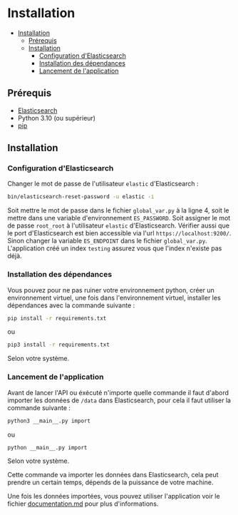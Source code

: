 # Installation

- [Installation](#installation)
  - [Prérequis](#prérequis)
  - [Installation](#installation-1)
    - [Configuration d'Elasticsearch](#configuration-delasticsearch)
    - [Installation des dépendances](#installation-des-dépendances)
    - [Lancement de l'application](#lancement-de-lapplication)

## Prérequis

- [Elasticsearch](https://www.elastic.co/fr/downloads/elasticsearch)
- Python 3.10 (ou supérieur)
- [pip](https://pip.pypa.io/en/stable/installation/)

## Installation

### Configuration d'Elasticsearch

Changer le mot de passe de l'utilisateur `elastic` d'Elasticsearch :

```bash
bin/elasticsearch-reset-password -u elastic -i
```
Soit mettre le mot de passe dans le fichier `global_var.py` à la ligne 4, soit le mettre dans une variable d'environnement `ES_PASSWORD`. Soit assigner le mot de passe `root_root` à l'utilisateur `elastic` d'Elasticsearch.
Vérifier aussi que le port d'Elasticsearch est bien accessible via l'url `https://localhost:9200/`. Sinon changer la variable `ES_ENDPOINT` dans le fichier `global_var.py`.
L'application créé un index `testing` assurez vous que l'index n'existe pas déjà.

### Installation des dépendances

Vous pouvez pour ne pas ruiner votre environnement python, créer un environnement virtuel, une fois dans l'environnement virtuel, installer les dépendances avec la commande suivante :

```bash
pip install -r requirements.txt
```
ou 
```bash
pip3 install -r requirements.txt
```
Selon votre système.

### Lancement de l'application

Avant de lancer l'API ou éxécuté n'importe quelle commande il faut d'abord importer les données de `/data` dans Elasticsearch, pour cela il faut utiliser la commande suivante :

```bash
python3 __main__.py import
```
ou
```bash
python __main__.py import
```
Selon votre système.

Cette commande va importer les données dans Elasticsearch, cela peut prendre un certain temps, dépends de la puissance de votre machine.
<!-- Mettre un lien vers documentation.md -->
Une fois les données importées, vous pouvez utiliser l'application voir le fichier [documentation.md](documentation.md) pour plus d'informations.
